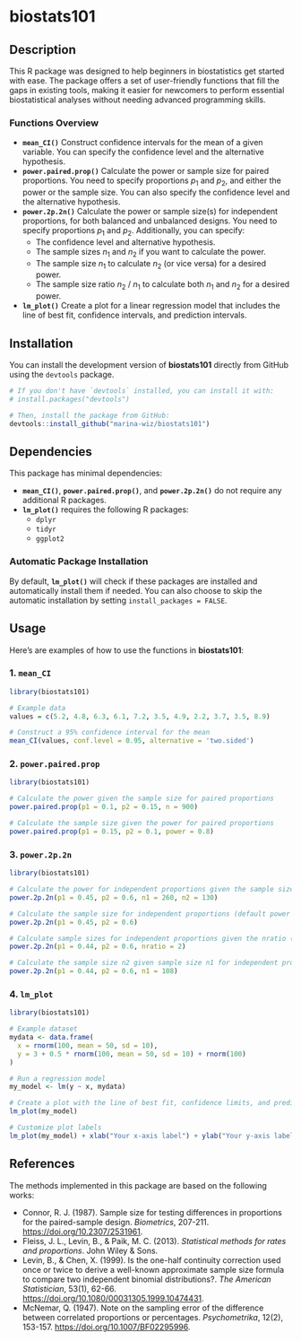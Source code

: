 # biostats101

## Description

This R package was designed to help beginners in biostatistics get started with ease. The package offers a set of user-friendly functions that fill the gaps in existing tools, making it easier for newcomers to perform essential biostatistical analyses without needing advanced programming skills. 

### Functions Overview

- **`mean_CI()`** Construct confidence intervals for the mean of a given variable. You can specify the confidence level and the alternative hypothesis.
- **`power.paired.prop()`** Calculate the power or sample size for paired proportions. You need to specify proportions $p_1$ and $p_2$, and either the power or the sample size. You can also specify the confidence level and the alternative hypothesis.
- **`power.2p.2n()`** Calculate the power or sample size(s) for independent proportions, for both balanced and unbalanced designs. You need to specify proportions $p_1$ and $p_2$. Additionally, you can specify:
	- The confidence level and alternative hypothesis.
	- The sample sizes $n_1$ and $n_2$ if you want to calculate the power. 
	- The sample size $n_1$ to calculate $n_2$ (or vice versa) for a desired power. 
	- The sample size ratio $n_2$ / $n_1$ to calculate both $n_1$ and $n_2$ for a desired power.
- **`lm_plot()`** Create a plot for a linear regression model that includes the line of best fit, confidence intervals, and prediction intervals. 

## Installation

You can install the development version of **biostats101** directly from GitHub using the `devtools` package. 
```r
# If you don't have `devtools` installed, you can install it with:
# install.packages("devtools")

# Then, install the package from GitHub:
devtools::install_github("marina-wiz/biostats101")
```

## Dependencies

This package has minimal dependencies:

- **`mean_CI()`**, **`power.paired.prop()`**, and **`power.2p.2n()`** do not require any additional R packages.
- **`lm_plot()`** requires the following R packages:
  - `dplyr`
  - `tidyr`
  - `ggplot2`

### Automatic Package Installation

By default, **`lm_plot()`** will check if these packages are installed and automatically install them if needed. You can also choose to skip the automatic installation by setting `install_packages = FALSE`.


## Usage

Here’s are examples of how to use the functions in **biostats101**:

### 1. `mean_CI`

```r
library(biostats101)

# Example data
values = c(5.2, 4.8, 6.3, 6.1, 7.2, 3.5, 4.9, 2.2, 3.7, 3.5, 8.9)

# Construct a 95% confidence interval for the mean
mean_CI(values, conf.level = 0.95, alternative = 'two.sided')
```

### 2. `power.paired.prop`
```r
library(biostats101)

# Calculate the power given the sample size for paired proportions
power.paired.prop(p1 = 0.1, p2 = 0.15, n = 900)

# Calculate the sample size given the power for paired proportions
power.paired.prop(p1 = 0.15, p2 = 0.1, power = 0.8)
```

### 3. `power.2p.2n`
```r
library(biostats101)

# Calculate the power for independent proportions given the sample sizes
power.2p.2n(p1 = 0.45, p2 = 0.6, n1 = 260, n2 = 130)

# Calculate the sample size for independent proportions (default power = 0.8)
power.2p.2n(p1 = 0.45, p2 = 0.6)

# Calculate sample sizes for independent proportions given the nratio (n2/n1)
power.2p.2n(p1 = 0.44, p2 = 0.6, nratio = 2)

# Calculate the sample size n2 given sample size n1 for independent proportions 
power.2p.2n(p1 = 0.44, p2 = 0.6, n1 = 108)
```

### 4. `lm_plot`
```r
library(biostats101)

# Example dataset
mydata <- data.frame(
  x = rnorm(100, mean = 50, sd = 10),  
  y = 3 + 0.5 * rnorm(100, mean = 50, sd = 10) + rnorm(100) 
)

# Run a regression model
my_model <- lm(y ~ x, mydata)

# Create a plot with the line of best fit, confidence limits, and prediction limits
lm_plot(my_model) 

# Customize plot labels
lm_plot(my_model) + xlab("Your x-axis label") + ylab("Your y-axis label")
```

## References

The methods implemented in this package are based on the following works:
- Connor, R. J. (1987). Sample size for testing differences in proportions for the paired-sample design. *Biometrics*, 207-211. https://doi.org/10.2307/2531961.
- Fleiss, J. L., Levin, B., & Paik, M. C. (2013). *Statistical methods for rates and proportions*. John Wiley & Sons.
- Levin, B., & Chen, X. (1999). Is the one-half continuity correction used once or twice to derive a well-known approximate sample size formula to compare two independent binomial distributions?. *The American Statistician*, 53(1), 62-66. https://doi.org/10.1080/00031305.1999.10474431.
- McNemar, Q. (1947). Note on the sampling error of the difference between correlated proportions or percentages. *Psychometrika*, 12(2), 153-157. https://doi.org/10.1007/BF02295996.
